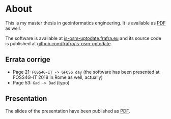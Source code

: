 # About

This is my master thesis in geoinformatics engineering. It is available as [PDF](https://frafra.eu/files/Frassinelli_thesis.pdf) as well.

The software is available at [is-osm-uptodate.frafra.eu](https://is-osm-uptodate.frafra.eu) and its source code is published at [github.com/frafra/is-osm-uptodate](https://github.com/frafra/is-osm-uptodate).

## Errata corrige

- Page 21: `FOSS4G-IT -> GFOSS day` (the software has been presented at FOSS4G-IT 2018 in Rome as well, actually)
- Page 53: `Gad -> Bad` (typo)

## Presentation

The slides of the presentation have been published as [PDF](https://frafra.eu/files/Frassinelli_thesis_slides.pdf).
